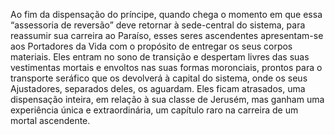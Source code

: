 ﻿Ao fim da dispensação do príncipe, quando chega o momento em que essa “assessoria de reversão” deve retornar à sede-central do sistema, para reassumir sua carreira ao Paraíso, esses seres ascendentes apresentam-se aos Portadores da Vida com o propósito de entregar os seus corpos materiais. Eles entram no sono de transição e despertam livres das suas vestimentas mortais e envoltos nas suas formas moronciais, prontos para o transporte seráfico que os devolverá à capital do sistema, onde os seus Ajustadores, separados deles, os aguardam. Eles ficam atrasados, uma dispensação inteira, em relação à sua classe de Jerusém, mas ganham uma experiência única e extraordinária, um capítulo raro na carreira de um mortal ascendente.
